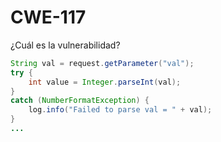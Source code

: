 # CWE-117

¿Cuál es la vulnerabilidad?

```java
String val = request.getParameter("val");
try {
    int value = Integer.parseInt(val);
}
catch (NumberFormatException) {
    log.info("Failed to parse val = " + val);
}
...
```

